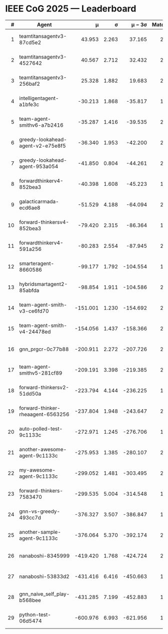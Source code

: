 # IEEE CoG 2025 — Leaderboard

| # | Agent | μ | σ | μ − 3σ | Matches | Updated |
|---:|---|---:|---:|---:|---:|---|
| 1 | teamtitansagentv3-87cd5e2 | 43.953 | 2.263 | 37.165 | 2052 | 2025-08-18 04:56 |
| 2 | teamtitansagentv3-4527642 | 40.567 | 2.712 | 32.432 | 2380 | 2025-08-18 04:56 |
| 3 | teamtitansagentv3-256baf2 | 25.328 | 1.882 | 19.683 | 2272 | 2025-08-18 04:56 |
| 4 | intelligentagent-a1bfe3c | -30.213 | 1.868 | -35.817 | 1734 | 2025-08-18 04:56 |
| 5 | team-agent-smithv6-a7b2416 | -35.287 | 1.416 | -39.535 | 2100 | 2025-08-18 04:56 |
| 6 | greedy-lookahead-agent-v2-e75e8f5 | -36.340 | 1.953 | -42.200 | 2336 | 2025-08-18 04:56 |
| 7 | greedy-lookahead-agent-953a054 | -41.850 | 0.804 | -44.261 | 2036 | 2025-08-18 04:56 |
| 8 | forwardthinkerv4-852bea3 | -40.398 | 1.608 | -45.223 | 1710 | 2025-08-18 04:56 |
| 9 | galacticarmada-ecd6ae8 | -51.529 | 4.188 | -64.094 | 2440 | 2025-08-18 04:56 |
| 10 | forward-thinkersv4-852bea3 | -79.420 | 2.315 | -86.364 | 1745 | 2025-08-18 04:56 |
| 11 | forwardthinkerv4-591a256 | -80.283 | 2.554 | -87.945 | 2058 | 2025-08-18 04:56 |
| 12 | smarteragent-8660586 | -99.177 | 1.792 | -104.554 | 1966 | 2025-08-18 04:56 |
| 13 | hybridsmartagent2-85abfda | -98.854 | 1.911 | -104.586 | 2081 | 2025-08-18 04:56 |
| 14 | team-agent-smith-v3-ce6fd70 | -151.001 | 1.230 | -154.692 | 2416 | 2025-08-18 04:56 |
| 15 | team-agent-smith-v4-24478ed | -154.056 | 1.437 | -158.366 | 2376 | 2025-08-18 04:56 |
| 16 | gnn_prgcr-0c77b88 | -200.911 | 2.272 | -207.726 | 2110 | 2025-08-18 04:56 |
| 17 | team-agent-smithv5-281cf89 | -209.191 | 3.398 | -219.385 | 2160 | 2025-08-18 04:56 |
| 18 | forward-thinkersv2-51dd50a | -223.794 | 4.144 | -236.225 | 1996 | 2025-08-18 04:56 |
| 19 | forward-thinker-rheaagent-6563256 | -237.804 | 1.948 | -243.647 | 2256 | 2025-08-18 04:56 |
| 20 | auto-polled-test-9c1133c | -272.971 | 1.245 | -276.706 | 1880 | 2025-08-18 04:56 |
| 21 | another-awesome-agent-9c1133c | -275.953 | 1.385 | -280.107 | 2360 | 2025-08-18 04:56 |
| 22 | my-awesome-agent-9c1133c | -299.052 | 1.481 | -303.495 | 2580 | 2025-08-18 04:56 |
| 23 | forward-thinkers-7583470 | -299.535 | 5.004 | -314.548 | 1980 | 2025-08-18 04:56 |
| 24 | gnn-vs-greedy-493cc7d | -376.327 | 3.507 | -386.847 | 1820 | 2025-08-18 04:56 |
| 25 | another-sample-agent-9c1133c | -376.064 | 5.370 | -392.174 | 2000 | 2025-08-18 04:56 |
| 26 | nanaboshi-8345999 | -419.420 | 1.768 | -424.724 | 2000 | 2025-08-18 04:56 |
| 27 | nanaboshi-53833d2 | -431.416 | 6.416 | -450.663 | 1820 | 2025-08-18 04:56 |
| 28 | gnn_naive_self_play-b568bee | -431.285 | 7.199 | -452.883 | 1840 | 2025-08-18 04:56 |
| 29 | python-test-06d5474 | -600.976 | 6.993 | -621.956 | 1730 | 2025-08-18 04:56 |
